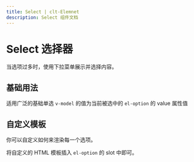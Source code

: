```yaml
---
title: Select | clt-Elemnet
description: Select 组件文档
---
```


# Select 选择器
当选项过多时，使用下拉菜单展示并选择内容。

## 基础用法
适用广泛的基础单选 `v-model` 的值为当前被选中的 `el-option` 的 value 属性值

<preview path="../demo/Select/Basic.vue" title="基础用法" ></preview>

## 自定义模板
你可以自定义如何来渲染每一个选项。

将自定义的 HTML 模板插入 `el-option` 的 slot 中即可。

<preview path="../demo/Select/CustomRender.vue" title="自定义模板" ></preview>